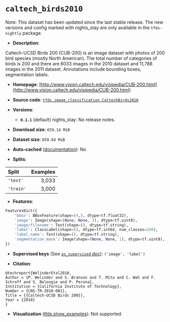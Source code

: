 <div itemscope itemtype="http://schema.org/Dataset">
  <div itemscope itemprop="includedInDataCatalog" itemtype="http://schema.org/DataCatalog">
    <meta itemprop="name" content="TensorFlow Datasets" />
  </div>

  <meta itemprop="name" content="caltech_birds2010" />
  <meta itemprop="description" content="Caltech-UCSD Birds 200 (CUB-200) is an image dataset with photos &#10;of 200 bird species (mostly North American). The total number of &#10;categories of birds is 200 and there are 6033 images in the 2010 &#10;dataset and 11,788 images in the 2011 dataset.&#10;Annotations include bounding boxes, segmentation labels.&#10;&#10;To use this dataset:&#10;&#10;```python&#10;import tensorflow_datasets as tfds&#10;&#10;ds = tfds.load(&#x27;caltech_birds2010&#x27;, split=&#x27;train&#x27;)&#10;for ex in ds.take(4):&#10;  print(ex)&#10;```&#10;&#10;See [the guide](https://www.tensorflow.org/datasets/overview) for more&#10;informations on [tensorflow_datasets](https://www.tensorflow.org/datasets).&#10;&#10;" />
  <meta itemprop="url" content="https://www.tensorflow.org/datasets/catalog/caltech_birds2010" />
  <meta itemprop="sameAs" content="http://www.vision.caltech.edu/visipedia/CUB-200.html" />
  <meta itemprop="citation" content="@techreport{WelinderEtal2010,&#10;Author = {P. Welinder and S. Branson and T. Mita and C. Wah and F. Schroff and S. Belongie and P. Perona},&#10;Institution = {California Institute of Technology},&#10;Number = {CNS-TR-2010-001},&#10;Title = {{Caltech-UCSD Birds 200}},&#10;Year = {2010}&#10;}" />
</div>

# `caltech_birds2010`

Note: This dataset has been updated since the last stable release. The new
versions and config marked with
<span class="material-icons" title="Available only in the tfds-nightly package">nights_stay</span>
are only available in the `tfds-nightly` package.

*   **Description**:

Caltech-UCSD Birds 200 (CUB-200) is an image dataset with photos of 200 bird
species (mostly North American). The total number of categories of birds is 200
and there are 6033 images in the 2010 dataset and 11,788 images in the 2011
dataset. Annotations include bounding boxes, segmentation labels.

*   **Homepage**:
    [http://www.vision.caltech.edu/visipedia/CUB-200.html](http://www.vision.caltech.edu/visipedia/CUB-200.html)

*   **Source code**:
    [`tfds.image_classification.CaltechBirds2010`](https://github.com/tensorflow/datasets/tree/master/tensorflow_datasets/image_classification/caltech_birds.py)

*   **Versions**:

    *   **`0.1.1`** (default)
        <span class="material-icons" title="Available only in the tfds-nightly package">nights_stay</span>:
        No release notes.

*   **Download size**: `659.14 MiB`

*   **Dataset size**: `659.64 MiB`

*   **Auto-cached**
    ([documentation](https://www.tensorflow.org/datasets/performances#auto-caching)):
    No

*   **Splits**:

Split     | Examples
:-------- | -------:
`'test'`  | 3,033
`'train'` | 3,000

*   **Features**:

```python
FeaturesDict({
    'bbox': BBoxFeature(shape=(4,), dtype=tf.float32),
    'image': Image(shape=(None, None, 3), dtype=tf.uint8),
    'image/filename': Text(shape=(), dtype=tf.string),
    'label': ClassLabel(shape=(), dtype=tf.int64, num_classes=200),
    'label_name': Text(shape=(), dtype=tf.string),
    'segmentation_mask': Image(shape=(None, None, 1), dtype=tf.uint8),
})
```

*   **Supervised keys** (See
    [`as_supervised` doc](https://www.tensorflow.org/datasets/api_docs/python/tfds/load#args)):
    `('image', 'label')`

*   **Citation**:

```
@techreport{WelinderEtal2010,
Author = {P. Welinder and S. Branson and T. Mita and C. Wah and F. Schroff and S. Belongie and P. Perona},
Institution = {California Institute of Technology},
Number = {CNS-TR-2010-001},
Title = {{Caltech-UCSD Birds 200}},
Year = {2010}
}
```

*   **Visualization**
    ([tfds.show_examples](https://www.tensorflow.org/datasets/api_docs/python/tfds/visualization/show_examples)):
    Not supported.
